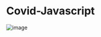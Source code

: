 # Covid-Javascript
![image](https://user-images.githubusercontent.com/90621630/197954940-91ee5acb-f4b9-44e9-b5fa-8e6ce4236f24.png)
